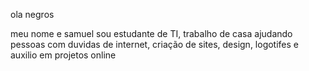 ola negros

meu nome e samuel sou estudante de TI, trabalho de casa ajudando pessoas com duvidas de internet, criação de sites, design, logotifes e auxilio em projetos online 
<!--
**samuel08662/samuel08662** is a ✨ _special_ ✨ repository because its `README.md` (this file) appears on your GitHub profile.

Here are some ideas to get you started:

- 🔭 I’m currently working on ...
- 🌱 I’m currently learning ...
- 👯 I’m looking to collaborate on ...
- 🤔 I’m looking for help with ...
- 💬 Ask me about ...
- 📫 How to reach me: ...
- 😄 Pronouns: ...
- ⚡ Fun fact: ...
-->

